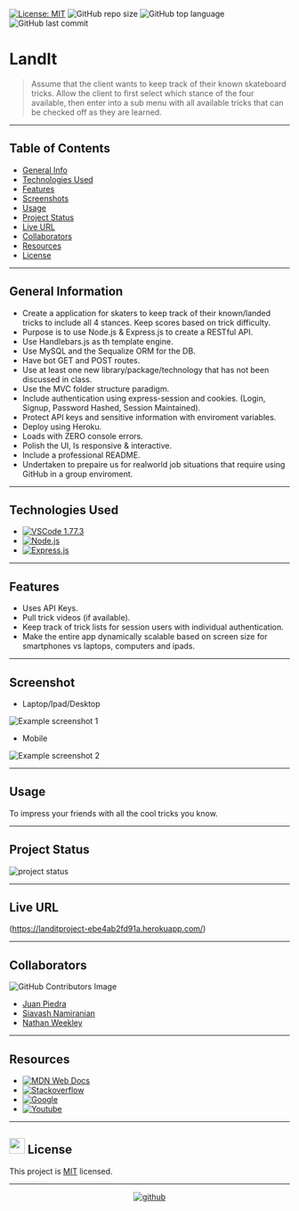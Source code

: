 [![License: MIT](https://custom-icon-badges.demolab.com/badge/license-MIT-yellowgreen.svg?logo=law)](https://opensource.org/licenses/MIT)
![GitHub repo size](https://custom-icon-badges.demolab.com/github/repo-size/juan-piedra/LandIt?logo=repo)
![GitHub top language](https://img.shields.io/github/languages/top/juan-piedra/LandIt?logo=javascript&logoColor=f5f5f5)
![GitHub last commit](https://custom-icon-badges.demolab.com/github/last-commit/juan-piedra/LandIt?logo=git-commit)

# LandIt

> Assume that the client wants to keep track of their known skateboard tricks.
> Allow the client to first select which stance of the four available, then enter into a sub menu with all available tricks that can be checked off as they are learned.

---

## Table of Contents

- [General Info](#general-information)
- [Technologies Used](#technologies-used)
- [Features](#features)
- [Screenshots](#screenshots)
- [Usage](#usage)
- [Project Status](#project-status)
- [Live URL](#live-url)
- [Collaborators](#collaborators)
- [Resources](#resources)
- [License](#resources)

---

## General Information

- Create a application for skaters to keep track of their known/landed tricks to include all 4 stances. Keep scores based on trick difficulty.
- Purpose is to use Node.js & Express.js to create a RESTful API.
- Use Handlebars.js as th template engine.
- Use MySQL and the Sequalize ORM for the DB.
- Have bot GET and POST routes.
- Use at least one new library/package/technology that has not been discussed in class.
- Use the MVC folder structure paradigm.
- Include authentication using express-session and cookies. (Login, Signup, Password Hashed, Session Maintained).
- Protect API keys and sensitive information with enviroment variables.
- Deploy using Heroku.
- Loads with ZERO console errors.
- Polish the UI, Is responsive & interactive.
- Include a professional README.
- Undertaken to prepaire us for realworld job situations that require using GitHub in a group enviroment.

---

## Technologies Used

- [![VSCode 1.77.3](https://custom-icon-badges.demolab.com/badge/VSCode-blue?logo=visualstudiocode)](https://code.visualstudio.com/updates/v1_78)
- [![Node.js](https://img.shields.io/badge/Node.js-FF6C37?style=flat&logo=node.js&logoColor=white)](https://nodejs.org/en)
- [![Express.js](https://custom-icon-badges.demolab.com/badge/Express.js-blue?logo=express.js)](https://expressjs.com/)

---

## Features

- Uses API Keys.
- Pull trick videos (if available).
- Keep track of trick lists for session users with individual authentication.
- Make the entire app dynamically scalable based on screen size for smartphones vs laptops, computers and ipads.

---

## Screenshot

- Laptop/Ipad/Desktop

![Example screenshot 1](./assets/images/01ss.gif)
- Mobile

![Example screenshot 2](./assets/images/02ss.gif)

---

## Usage

To impress your friends with all the cool tricks you know.

---

## Project Status

![project status](https://img.shields.io/static/v1?label=Complete&message=01%&color=success)


---

## Live URL

(https://landitproject-ebe4ab2fd91a.herokuapp.com/)

---

## Collaborators

![GitHub Contributors Image](https://contrib.rocks/image?repo=juan-piedra/LandIt)

- [Juan Piedra](https://github.com/juan-piedra/LandIt)
- [Siavash Namiranian](https://github.com/SiavashNamiranian)
- [Nathan Weekley](https://github.com/Nweekley84)

---

## Resources

- [![MDN Web Docs](https://custom-icon-badges.demolab.com/badge/MDN Web Docs-grey?logo=mdnwebdocs =blue)](https://developer.mozilla.org/en-US/)
- [![Stackoverflow](https://custom-icon-badges.demolab.com/badge/Stack Overflow-grey?logo=stackoverflow =orange)](https://stackoverflow.com/)
- [![Google](https://custom-icon-badges.demolab.com/badge/Google-grey?logo=google&logoColor=red)](https://www.google.com/)
- [![Youtube](https://custom-icon-badges.demolab.com/badge/Youtube-grey?logo=video&logoColor=red)](https://www.youtube.com/)

---

## <img src="https://icon-library.com/images/license-icon/license-icon-17.jpg" width="28"> License

This project is [MIT](https://opensource.org/licenses/MIT) licensed.

---

<div align="center">

[![github](./assets/images/githubcat.svg)](https://github.com)

</div>
